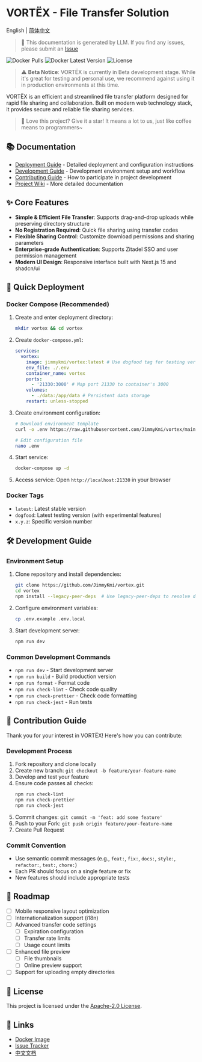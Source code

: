 # VORTËX - File Transfer Solution

English | [简体中文](README.md)

> 📝 This documentation is generated by LLM. If you find any issues, please submit an [Issue](https://github.com/JimmyKmi/vortex/issues)

![Docker Pulls](https://img.shields.io/docker/pulls/jimmykmi/vortex)
![Docker Latest Version](https://img.shields.io/docker/v/jimmykmi/vortex/latest)
![License](https://img.shields.io/github/license/JimmyKmi/vortex)

> ⚠️ **Beta Notice**: VORTËX is currently in Beta development stage. While it's great for testing and personal use, we recommend against using it in production environments at this time.

VORTËX is an efficient and streamlined file transfer platform designed for rapid file sharing and collaboration. Built on modern web technology stack, it provides secure and reliable file sharing services.

> 🌟 Love this project? Give it a star! It means a lot to us, just like coffee means to programmers~

## 📚 Documentation

- [Deployment Guide](docs/DEPLOYMENT_en.md) - Detailed deployment and configuration instructions
- [Development Guide](docs/DEVELOPMENT_en.md) - Development environment setup and workflow
- [Contributing Guide](docs/CONTRIBUTING_en.md) - How to participate in project development
- [Project Wiki](https://github.com/JimmyKmi/vortex/wiki) - More detailed documentation

## ✨ Core Features

- **Simple & Efficient File Transfer**: Supports drag-and-drop uploads while preserving directory structure
- **No Registration Required**: Quick file sharing using transfer codes
- **Flexible Sharing Control**: Customize download permissions and sharing parameters
- **Enterprise-grade Authentication**: Supports Zitadel SSO and user permission management
- **Modern UI Design**: Responsive interface built with Next.js 15 and shadcn/ui

## 🚀 Quick Deployment

### Docker Compose (Recommended)

1. Create and enter deployment directory:

   ```bash
   mkdir vortex && cd vortex
   ```

2. Create `docker-compose.yml`:

   ```yaml
   services:
     vortex:
       image: jimmykmi/vortex:latest # Use dogfood tag for testing version
       env_file: ./.env
       container_name: vortex
       ports:
         - '21330:3000' # Map port 21330 to container's 3000
       volumes:
         - ./data:/app/data # Persistent data storage
       restart: unless-stopped
   ```

3. Create environment configuration:

   ```bash
   # Download environment template
   curl -o .env https://raw.githubusercontent.com/JimmyKmi/vortex/main/.env.example

   # Edit configuration file
   nano .env
   ```

4. Start service:

   ```bash
   docker-compose up -d
   ```

5. Access service:
   Open `http://localhost:21330` in your browser

### Docker Tags

- `latest`: Latest stable version
- `dogfood`: Latest testing version (with experimental features)
- `x.y.z`: Specific version number

## 🛠️ Development Guide

### Environment Setup

1. Clone repository and install dependencies:

   ```bash
   git clone https://github.com/JimmyKmi/vortex.git
   cd vortex
   npm install --legacy-peer-deps  # Use legacy-peer-deps to resolve dependency compatibility
   ```

2. Configure environment variables:

   ```bash
   cp .env.example .env.local
   ```

3. Start development server:
   ```bash
   npm run dev
   ```

### Common Development Commands

- `npm run dev` - Start development server
- `npm run build` - Build production version
- `npm run format` - Format code
- `npm run check-lint` - Check code quality
- `npm run check-prettier` - Check code formatting
- `npm run check-jest` - Run tests

## 🤝 Contribution Guide

Thank you for your interest in VORTËX! Here's how you can contribute:

### Development Process

1. Fork repository and clone locally
2. Create new branch: `git checkout -b feature/your-feature-name`
3. Develop and test your feature
4. Ensure code passes all checks:
   ```bash
   npm run check-lint
   npm run check-prettier
   npm run check-jest
   ```
5. Commit changes: `git commit -m 'feat: add some feature'`
6. Push to your Fork: `git push origin feature/your-feature-name`
7. Create Pull Request

### Commit Convention

- Use semantic commit messages (e.g., `feat:`, `fix:`, `docs:`, `style:`, `refactor:`, `test:`, `chore:`)
- Each PR should focus on a single feature or fix
- New features should include appropriate tests

## 📌 Roadmap

- [ ] Mobile responsive layout optimization
- [ ] Internationalization support (i18n)
- [ ] Advanced transfer code settings
  - [ ] Expiration configuration
  - [ ] Transfer rate limits
  - [ ] Usage count limits
- [ ] Enhanced file preview
  - [ ] File thumbnails
  - [ ] Online preview support
- [ ] Support for uploading empty directories

## 📜 License

This project is licensed under the [Apache-2.0 License](LICENSE).

## 🔗 Links

- [Docker Image](https://hub.docker.com/r/jimmykmi/vortex)
- [Issue Tracker](https://github.com/JimmyKmi/vortex/issues)
- [中文文档](README.md)

